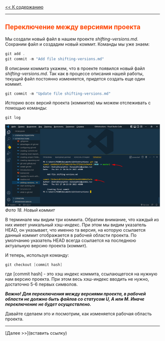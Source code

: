 <style>h2{color:#ff4800}</style>

[<< К содержанию](readme.md)

---

## Переключение между версиями проекта

Мы создали новый файл в нашем проекте _shifting-versions.md_. Сохраним файл и создадим новый коммит. Команды мы уже знаем:

```powershell
git add .
git commit -m "Add file shifting-versions.md"
```

В описании коммита укажем, что в проекте появился новый файл _shifting-versions.md_. Так как в процессе описания нашей работы, текущий файл постоянно изменяется, придется создать еще один коммит.

```powershell
git commit -m "Update file shifting-versions.md"
```

Историю всех версий проекта (коммитов) мы можем отслеживать с помощью команды:

```powershell
git log
```

![Новый коммит](image/18.png)
_Фото 18. Новый коммит_

В терминале мы видим три коммита. Обратим внимание, что каждый из них имеет уникальный хэш-индекс. При этом мы видим указатель HEAD, он указывает, что именно та версия, на которую ссылается данный коммит отображается в рабочей области проекта. По умолчанию указатель HEAD всегда ссылается на последнюю актуальную версию проекта (коммит).

И теперь, используя команду:

```powershell
git checkout [commit hash]
```

где [commit hash] - это хэш индекс коммита, ссылающегося на нужную нам версию проекта. При этом весь хэш-индекс вводить не нужно, достаточно 5-6 первых символов.

**_Важно! Для переключения между версиями проекта, в рабочей области не должно быть файлов со статусом U, A или М. Иначе переключение не будет осуществлено._**

Давайте сделаем это и посмотрим, как изменяется рабочая область проекта.

---

[Далее >>](вставить ссылку)
